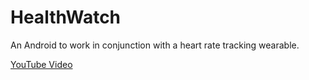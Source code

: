 # HealthWatch
An Android to work in conjunction with a heart rate tracking wearable. 

[YouTube Video](https://youtu.be/PgGD295-XMU)
